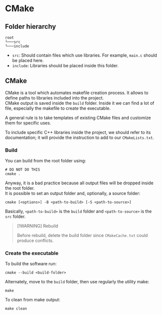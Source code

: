 # CMake

## Folder hierarchy

```
root
└───src
└───include
```

- `src`: Should contain files which use libraries. For example, `main.c` should be placed here.
- `include`: Libraries should be placed inside this folder.

## CMake

CMake is a tool which automates makefile creation process. It allows to define paths to libraries included into the project.
\
CMake output is saved inside the `build` folder. Inside it we can find a lot of file, especially the makefile to create the executable.

A general rule is to take templates of existing CMake files and customize them for specific uses.

To include specific C++ libraries inside the project, we should refer to its documentation; it will provide the instruction to add to our `CMakeLists.txt`.

### Build

You can build from the root folder using:

```shell
# DO NOT DO THIS
cmake .
```

Anyway, it is a bad practice because all output files will be dropped inside the root folder.
\
It is possible to set an output folder and, optionally, a source folder:

```shell
cmake [<options>] -B <path-to-build> [-S <path-to-source>]
```

Basically, `<path-to-build>` is the `build` folder and `<path-to-source>` is the `src` folder.

> [!WARNING] Rebuild
>
> Before rebuild, delete the build folder since `CMakeCache.txt` could produce conflicts.

### Create the executable

To build the software run:

```shell
cmake --build <build-folder>
```

Alternately, move to the `build` folder, then use regularly the utility make:

```shell
make
```

To clean from make output:

```shell
make clean
```
